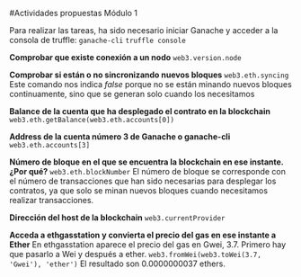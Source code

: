 #Actividades propuestas Módulo 1

Para realizar las tareas, ha sido necesario iniciar Ganache y acceder a la consola de truffle:
`ganache-cli`
`truffle console`

**Comprobar que existe conexión a un nodo**
`web3.version.node`

**Comprobar si están o no sincronizando nuevos bloques**
`web3.eth.syncing`
Este comando nos indica _false_ porque no se están minando nuevos bloques continuamente, sino que se generan solo cuando los necesitamos

**Balance de la cuenta que ha desplegado el contrato en la blockchain**
`web3.eth.getBalance(web3.eth.accounts[0])`

**Address de la cuenta número 3 de Ganache o ganache-cli**
`web3.eth.accounts[3]`

**Número de bloque en el que se encuentra la blockchain en ese instante. ¿Por qué?**
`web3.eth.blockNumber`
El número de bloque se corresponde con el número de transacciones que han sido necesarias para desplegar los contratos, ya que solo se minan nuevos bloques cuando necesitamos realizar transacciones.

**Dirección del host de la blockchain**
`web3.currentProvider`

**Acceda a ethgasstation y convierta el precio del gas en ese instante a Ether**
En ethgasstation aparece el precio del gas en Gwei, 3.7. Primero hay que pasarlo a Wei y después a ether.
`web3.fromWei(web3.toWei(3.7, 'Gwei'), 'ether')`
El resultado son 0.0000000037 ethers.
